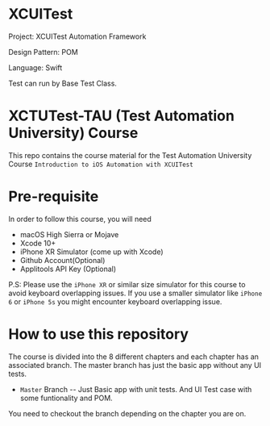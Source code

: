 # XCUITest

Project: XCUITest Automation Framework

Design Pattern: POM

Language: Swift

Test can run by Base Test Class.

# XCTUTest-TAU (Test Automation University) Course 

This repo contains the course material for the Test Automation University Course `Introduction to iOS Automation with XCUITest` 

# Pre-requisite 

In order to follow this course, you will need 
 * macOS High Sierra or Mojave 
 * Xcode 10+
 * iPhone XR Simulator (come up with Xcode) 
 * Github Account(Optional)
 * Applitools API Key (Optional) 
 
 P.S: Please use the `iPhone XR` or similar size simulator for this course to avoid keyboard overlapping issues. If you use a smaller simulator like `iPhone 6` or `iPhone 5s` you might encounter keyboard overlapping issue.

# How to use this repository 

The course is divided into the 8 different chapters and each chapter has an associated branch. The master branch has just the basic app without any UI tests. 

* `Master`    Branch -- Just Basic app with unit tests. And UI Test case with some funtionality and POM.

You need to checkout the branch depending on the chapter you are on.
